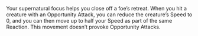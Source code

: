 Your supernatural focus helps you close off a foe’s retreat. When you hit a creature with an Opportunity Attack, you can reduce the creature’s Speed to 0, and you can then move up to half your Speed as part of the same Reaction. This movement doesn’t provoke Opportunity Attacks.